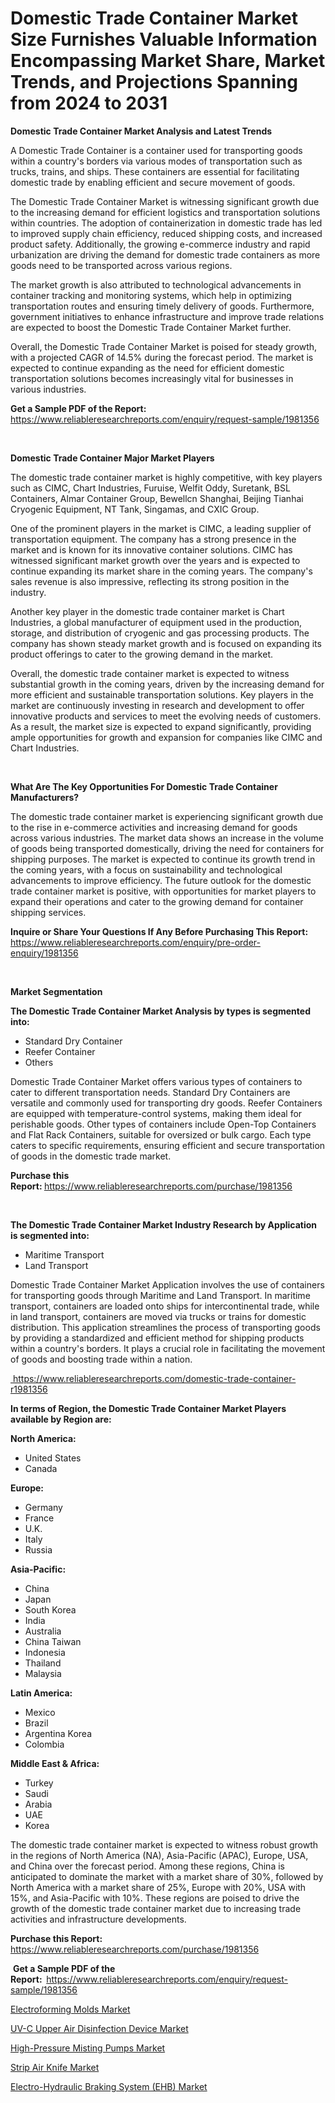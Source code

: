 <p><h1>Domestic Trade Container Market Size Furnishes Valuable Information Encompassing Market Share, Market Trends, and Projections Spanning from 2024 to 2031</h1></p><p><strong>Domestic Trade Container Market Analysis and Latest Trends</strong></p>
<p><p>A Domestic Trade Container is a container used for transporting goods within a country's borders via various modes of transportation such as trucks, trains, and ships. These containers are essential for facilitating domestic trade by enabling efficient and secure movement of goods.</p><p>The Domestic Trade Container Market is witnessing significant growth due to the increasing demand for efficient logistics and transportation solutions within countries. The adoption of containerization in domestic trade has led to improved supply chain efficiency, reduced shipping costs, and increased product safety. Additionally, the growing e-commerce industry and rapid urbanization are driving the demand for domestic trade containers as more goods need to be transported across various regions.</p><p>The market growth is also attributed to technological advancements in container tracking and monitoring systems, which help in optimizing transportation routes and ensuring timely delivery of goods. Furthermore, government initiatives to enhance infrastructure and improve trade relations are expected to boost the Domestic Trade Container Market further.</p><p>Overall, the Domestic Trade Container Market is poised for steady growth, with a projected CAGR of 14.5% during the forecast period. The market is expected to continue expanding as the need for efficient domestic transportation solutions becomes increasingly vital for businesses in various industries.</p></p>
<p><strong>Get a Sample PDF of the Report:&nbsp;</strong> <a href="https://www.reliableresearchreports.com/enquiry/request-sample/1981356">https://www.reliableresearchreports.com/enquiry/request-sample/1981356</a></p>
<p>&nbsp;</p>
<p><strong>Domestic Trade Container Major Market Players</strong></p>
<p><p>The domestic trade container market is highly competitive, with key players such as CIMC, Chart Industries, Furuise, Welfit Oddy, Suretank, BSL Containers, Almar Container Group, Bewellcn Shanghai, Beijing Tianhai Cryogenic Equipment, NT Tank, Singamas, and CXIC Group. </p><p>One of the prominent players in the market is CIMC, a leading supplier of transportation equipment. The company has a strong presence in the market and is known for its innovative container solutions. CIMC has witnessed significant market growth over the years and is expected to continue expanding its market share in the coming years. The company's sales revenue is also impressive, reflecting its strong position in the industry.</p><p>Another key player in the domestic trade container market is Chart Industries, a global manufacturer of equipment used in the production, storage, and distribution of cryogenic and gas processing products. The company has shown steady market growth and is focused on expanding its product offerings to cater to the growing demand in the market.</p><p>Overall, the domestic trade container market is expected to witness substantial growth in the coming years, driven by the increasing demand for more efficient and sustainable transportation solutions. Key players in the market are continuously investing in research and development to offer innovative products and services to meet the evolving needs of customers. As a result, the market size is expected to expand significantly, providing ample opportunities for growth and expansion for companies like CIMC and Chart Industries.</p></p>
<p>&nbsp;</p>
<p><strong>What Are The Key Opportunities For Domestic Trade Container Manufacturers?</strong></p>
<p><p>The domestic trade container market is experiencing significant growth due to the rise in e-commerce activities and increasing demand for goods across various industries. The market data shows an increase in the volume of goods being transported domestically, driving the need for containers for shipping purposes. The market is expected to continue its growth trend in the coming years, with a focus on sustainability and technological advancements to improve efficiency. The future outlook for the domestic trade container market is positive, with opportunities for market players to expand their operations and cater to the growing demand for container shipping services.</p></p>
<p><strong>Inquire or Share Your Questions If Any Before Purchasing This Report:</strong> <a href="https://www.reliableresearchreports.com/enquiry/pre-order-enquiry/1981356">https://www.reliableresearchreports.com/enquiry/pre-order-enquiry/1981356</a></p>
<p>&nbsp;</p>
<p><strong>Market Segmentation</strong></p>
<p><strong>The Domestic Trade Container Market Analysis by types is segmented into:</strong></p>
<p><ul><li>Standard Dry Container</li><li>Reefer Container</li><li>Others</li></ul></p>
<p><p>Domestic Trade Container Market offers various types of containers to cater to different transportation needs. Standard Dry Containers are versatile and commonly used for transporting dry goods. Reefer Containers are equipped with temperature-control systems, making them ideal for perishable goods. Other types of containers include Open-Top Containers and Flat Rack Containers, suitable for oversized or bulk cargo. Each type caters to specific requirements, ensuring efficient and secure transportation of goods in the domestic trade market.</p></p>
<p><strong>Purchase this Report:&nbsp;</strong><a href="https://www.reliableresearchreports.com/purchase/1981356">https://www.reliableresearchreports.com/purchase/1981356</a></p>
<p>&nbsp;</p>
<p><strong>The Domestic Trade Container Market Industry Research by Application is segmented into:</strong></p>
<p><ul><li>Maritime Transport</li><li>Land Transport</li></ul></p>
<p><p>Domestic Trade Container Market Application involves the use of containers for transporting goods through Maritime and Land Transport. In maritime transport, containers are loaded onto ships for intercontinental trade, while in land transport, containers are moved via trucks or trains for domestic distribution. This application streamlines the process of transporting goods by providing a standardized and efficient method for shipping products within a country's borders. It plays a crucial role in facilitating the movement of goods and boosting trade within a nation.</p></p>
<p><a href="https://www.reliableresearchreports.com/domestic-trade-container-r1981356">&nbsp;https://www.reliableresearchreports.com/domestic-trade-container-r1981356</a></p>
<p><strong>In terms of Region, the Domestic Trade Container Market Players available by Region are:</strong></p>
<p>
    <p> <strong> North America: </strong>
        <ul>
            <li>United States</li>
            <li>Canada</li>
        </ul>
        </p> 
    <p> <strong> Europe: </strong>
        <ul>
            <li>Germany</li>
            <li>France</li>
            <li>U.K.</li>
            <li>Italy</li>
            <li>Russia</li>
        </ul>
        </p> 
    <p> <strong> Asia-Pacific: </strong>
        <ul>
            <li>China</li>
            <li>Japan</li>
            <li>South Korea</li>
            <li>India</li>
            <li>Australia</li>
            <li>China Taiwan</li>
            <li>Indonesia</li>
            <li>Thailand</li>
            <li>Malaysia</li>
        </ul>
        </p> 
    <p> <strong> Latin America: </strong>
        <ul>
            <li>Mexico</li>
            <li>Brazil</li>
            <li>Argentina Korea</li>
            <li>Colombia</li>
        </ul>
        </p> 
    <p> <strong> Middle East & Africa: </strong>
        <ul>
            <li>Turkey</li>
            <li>Saudi</li>
            <li>Arabia</li>
            <li>UAE</li>
            <li>Korea</li>
        </ul>
    </p>
    </p>
<p><p>The domestic trade container market is expected to witness robust growth in the regions of North America (NA), Asia-Pacific (APAC), Europe, USA, and China over the forecast period. Among these regions, China is anticipated to dominate the market with a market share of 30%, followed by North America with a market share of 25%, Europe with 20%, USA with 15%, and Asia-Pacific with 10%. These regions are poised to drive the growth of the domestic trade container market due to increasing trade activities and infrastructure developments.</p></p>
<p><strong>Purchase this Report: </strong><a href="https://www.reliableresearchreports.com/purchase/1981356">https://www.reliableresearchreports.com/purchase/1981356</a></p>
<p>&nbsp;<strong>Get a Sample PDF of the Report:&nbsp;&nbsp;</strong><a href="https://www.reliableresearchreports.com/enquiry/request-sample/1981356">https://www.reliableresearchreports.com/enquiry/request-sample/1981356</a></p>
<p><strong></strong></p>
<p><p><a href="https://github.com/juancolorado15/Market-Research-Report-List-4/blob/main/electroforming-molds-market.md">Electroforming Molds Market</a></p><p><a href="https://github.com/ZackaryHalvorson2023/Market-Research-Report-List-2/blob/main/uv-c-upper-air-disinfection-device-market.md">UV-C Upper Air Disinfection Device Market</a></p><p><a href="https://github.com/DeonteStanton2023/Market-Research-Report-List-2/blob/main/high-pressure-misting-pumps-market.md">High-Pressure Misting Pumps Market</a></p><p><a href="https://github.com/dx0328/Market-Research-Report-List-4/blob/main/strip-air-knife-market.md">Strip Air Knife Market</a></p><p><a href="https://github.com/Glendatilghmankmgz0rbhwpy/Market-Research-Report-List-3/blob/main/electro-hydraulic-braking-system-ehb-market.md">Electro-Hydraulic Braking System (EHB) Market</a></p></p>